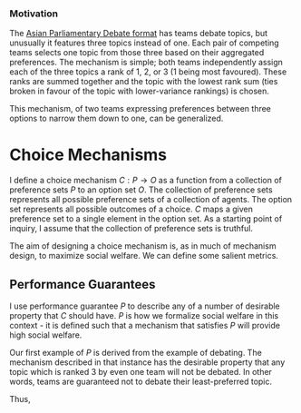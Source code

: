 ### Motivation

The [Asian Parliamentary Debate format](https://www.debate-motions.info/debate-formats/asian-parliamentary-debate-format/) has teams debate topics, but unusually it features three topics instead of one. Each pair of competing teams selects one topic from those three based on their aggregated preferences. The mechanism is simple; both teams independently assign each of the three topics a rank of 1, 2, or 3 (1 being most favoured). These ranks are summed together and the topic with the lowest rank sum (ties broken in favour of the topic with lower-variance rankings) is chosen.

This mechanism, of two teams expressing preferences between three options to narrow them down to one, can be generalized.

# Choice Mechanisms

I define a choice mechanism $C : P \rightarrow O$ as a function from a collection of preference sets $P$ to an option set $O$. The collection of preference sets represents all possible preference sets of a collection of agents. The option set represents all possible outcomes of a choice. $C$ maps a given preference set to a single element in the option set. As a starting point of inquiry, I assume that the collection of preference sets is truthful.

The aim of designing a choice mechanism is, as in much of mechanism design, to maximize social welfare. We can define some salient metrics.

## Performance Guarantees

I use performance guarantee $P$ to describe any of a number of desirable property that $C$ should have. $P$ is how we formalize social welfare in this context - it is defined such that a mechanism that satisfies $P$ will provide high social welfare.

Our first example of $P$ is derived from the example of debating. The mechanism described in that instance has the desirable property that any topic which is ranked 3 by even one team will not be debated. In other words, teams are guaranteed not to debate their least-preferred topic.

Thus, 
